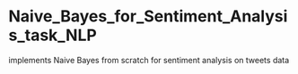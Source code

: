 # Naive_Bayes_for_Sentiment_Analysis_task_NLP
implements Naive Bayes from scratch for sentiment analysis on tweets data
